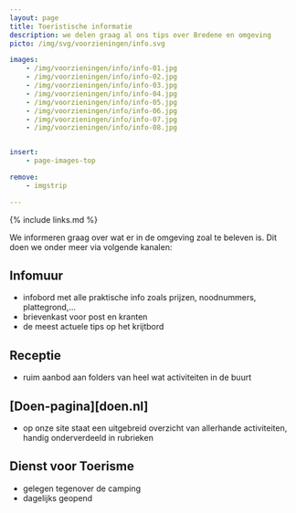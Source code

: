 ```yaml
---
layout: page
title: Toeristische informatie
description: we delen graag al ons tips over Bredene en omgeving
picto: /img/svg/voorzieningen/info.svg

images:
    - /img/voorzieningen/info/info-01.jpg
    - /img/voorzieningen/info/info-02.jpg
    - /img/voorzieningen/info/info-03.jpg
    - /img/voorzieningen/info/info-04.jpg
    - /img/voorzieningen/info/info-05.jpg
    - /img/voorzieningen/info/info-06.jpg
    - /img/voorzieningen/info/info-07.jpg
    - /img/voorzieningen/info/info-08.jpg


insert:
    - page-images-top

remove:
    - imgstrip

---
```


{% include links.md %}

We informeren graag over wat er in de omgeving zoal te beleven is. Dit doen we onder meer via volgende kanalen:

## Infomuur

- infobord met alle praktische info zoals prijzen, noodnummers, plattegrond,...
- brievenkast voor post en kranten
- de meest actuele tips op het krijtbord

## Receptie

- ruim aanbod aan folders van heel wat activiteiten in de buurt

## [Doen-pagina][doen.nl]

- op onze site staat een uitgebreid overzicht van allerhande activiteiten, handig onderverdeeld in rubrieken


## Dienst voor Toerisme

- gelegen tegenover de camping
- dagelijks geopend
